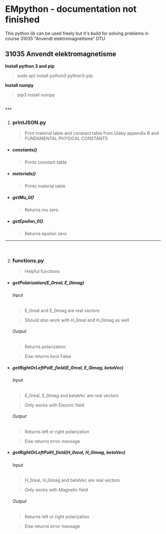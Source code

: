 # EMpython - documentation not finished 
This python lib can be used freely but it's build for solving problems in course 31035 "Anvendt elektromagnetisme" DTU


## 31035 Anvendt elektromagnetisme


**Install python 3 and pip**
 > sudo apt install python3 python3-pip

**Install numpy**
 > pip3 install numpy

</br>
***

1. ### printJSON.py

    > Print material table and constant table from Ulaby appendix B and FUNDAMENTAL PHYSICAL CONSTANTS
  
  - ##### constants()

    > Prints constant table
  
  - ##### meterials()

    > Prints material table

  - ##### getMu_0()

    > Returns mu zero

  - ##### getEpsilon_0()

    > Returns epsilon zero

***

</br>


2. ### functions.py

    > Helpful functions 

  - ##### getPolarization(E_0real, E_0imag)

    ###### Input
      > E_0real and E_0imag are real vectors

      > Should also work with H_0real and H_0imag as well
      
    ###### Output
      > Returns polarization

      > Else returns bool False
  
  - ##### getRightOrLeftPolE_field(E_0real, E_0imag, betaVec)

     ###### Input
      > E_0real, E_0imag and betaVec are real vectors

      > Only works with Electric field
      
    ###### Output
      > Returns left or right polarization

      > Else returns error message
  
  - ##### getRightOrLeftPolH_field(H_0real, H_0imag, betaVec)

     ###### Input
      > H_0real, H_0imag and betaVec are real vectors

      > Only works with Magnetic field
      
    ###### Output
      > Returns left or right polarization

      > Else returns error message
  

